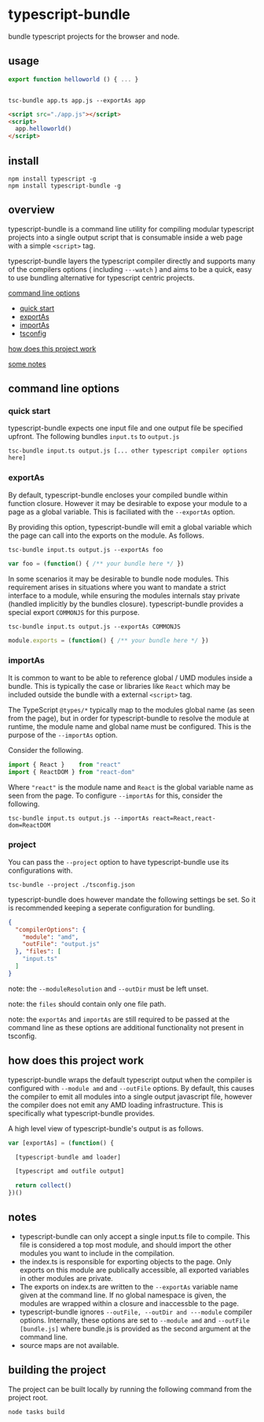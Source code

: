 # typescript-bundle

bundle typescript projects for the browser and node.

## usage

```typescript
export function helloworld () { ... }
```

```

tsc-bundle app.ts app.js --exportAs app

```

```html
<script src="./app.js"></script>
<script>
  app.helloworld()
</script>
```

## install
```
npm install typescript -g
npm install typescript-bundle -g 
```

## overview

typescript-bundle is a command line utility for compiling modular typescript projects into a single output script that is consumable inside a web page with a simple ```<script>``` tag.

typescript-bundle layers the typescript compiler directly and supports many of the compilers options ( including ```---watch``` ) and aims to be a quick, easy to use bundling alternative for typescript centric projects.

[command line options](#command-line-options)
- [quick start](#quick-start)
- [exportAs](#exportAs)
- [importAs](#importAs)
- [tsconfig](#tsconfig)

[how does this project work](#how-does-this-project-work)

[some notes](#notes)

## command line options

### quick start
typescript-bundle expects one input file and one output file be specified upfront. The following bundles ```input.ts``` to ```output.js```
```
tsc-bundle input.ts output.js [... other typescript compiler options here]
```
### exportAs

By default, typescript-bundle encloses your compiled bundle within function closure. However it may be desirable to expose your module to a page as a global variable. This is faciliated with the ```--exportAs``` option. 

By providing this option, typescript-bundle will emit a global variable which the page can call into the exports on the module. As follows.
```
tsc-bundle input.ts output.js --exportAs foo
```
```javascript
var foo = (function() { /** your bundle here */ })
```
In some scenarios it may be desirable to bundle node modules. This requirement arises in situations where you want to mandate a strict interface to a module, while ensuring the modules internals stay private (handled implicitly by the bundles closure). typescript-bundle provides a special export ```COMMONJS``` for this purpose.

```
tsc-bundle input.ts output.js --exportAs COMMONJS
```
```typescript
module.exports = (function() { /** your bundle here */ })
```

### importAs

It is common to want to be able to reference global / UMD modules inside a bundle. This is typically the case or libraries like ```React``` which may be included outside the bundle with a external ```<script>``` tag. 

The TypeScript ```@types/*``` typically map to the modules global name (as seen from the page), but in order for typescript-bundle to resolve the module at runtime, the module name and global name must be configured. This is the purpose of the ```--importAs``` option.

Consider the following.

```typescript
import { React }    from "react"
import { ReactDOM } from "react-dom"
```
Where ```"react"``` is the module name and ```React``` is the global variable name as seen from the page. To configure ```--importAs``` for this, consider the following.
```
tsc-bundle input.ts output.js --importAs react=React,react-dom=ReactDOM
```

### project
You can pass the ```--project``` option to have typescript-bundle use its configurations with.
```
tsc-bundle --project ./tsconfig.json
```  
typescript-bundle does however mandate the following settings be set. So it is recommended keeping a seperate configuration for bundling.
```json
{
  "compilerOptions": {
    "module": "amd",
    "outFile": "output.js"
  }, "files": [
    "input.ts"
  ]
}
```
note: the ```--moduleResolution``` and ```--outDir``` must be left unset.

note: the ```files``` should contain only one file path.

note: the ```exportAs``` and ```importAs``` are still required to be passed at the command line as these options are additional functionality not present in tsconfig.

## how does this project work

typescript-bundle wraps the default typescript output when the compiler is configured with ```--module amd``` and ```--outFile``` options. By default, this causes the compiler to emit all modules into a single output javascript file, however the compiler does not emit any AMD loading infrastructure. This is specifically what typescript-bundle provides. 

A high level view of typescript-bundle's output is as follows.

```javascript
var [exportAs] = (function() {

  [typescript-bundle amd loader]

  [typescript amd outfile output]

  return collect()
})()
```

## notes

- typescript-bundle can only accept a single input.ts file to compile. This file is considered a top most module, 
and should import the other modules you want to include in the compilation.
- the index.ts is responsible for exporting objects to the page. Only exports on this module are publically accessible, 
all exported variables in other modules are private. 
- The exports on index.ts are written to the ```--exportAs``` variable name given at the command line. If no global 
namespace is given, the modules are wrapped within a closure and inaccessble to the page.
- typescript-bundle ignores ```--outFile, --outDir and ---module``` compiler options.  Internally, these options are set
to ```--module amd``` and ```--outFile [bundle.js]``` where bundle.js is provided as the second argument at the command line.
- source maps are not available. 

## building the project
The project can be built locally by running the following command from the project root.
```
node tasks build
```